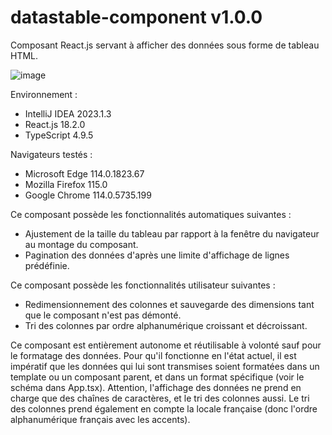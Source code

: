 # datastable-component v1.0.0

Composant React.js servant à afficher des données sous forme de tableau HTML.

![image](https://github.com/alebus84/datastable-component/assets/132705913/18a3095c-5eaf-4a54-8d3a-8b78c9c15275)

Environnement :
- IntelliJ IDEA 2023.1.3
- React.js 18.2.0
- TypeScript 4.9.5

Navigateurs testés :
- Microsoft Edge 114.0.1823.67
- Mozilla Firefox 115.0
- Google Chrome 114.0.5735.199

Ce composant possède les fonctionnalités automatiques suivantes :
- Ajustement de la taille du tableau par rapport à la fenêtre du navigateur au montage du composant.
- Pagination des données d'après une limite d'affichage de lignes prédéfinie.

Ce composant possède les fonctionnalités utilisateur suivantes :
- Redimensionnement des colonnes et sauvegarde des dimensions tant que le composant n'est pas démonté.
- Tri des colonnes par ordre alphanumérique croissant et décroissant.

Ce composant est entièrement autonome et réutilisable à volonté sauf pour le formatage des données. Pour qu'il fonctionne en l'état actuel, il est impératif que les données qui lui sont transmises soient formatées dans un template ou un composant parent, et dans un format spécifique (voir le schéma dans App.tsx). Attention, l'affichage des données ne prend en charge que des chaînes de caractères, et le tri des colonnes aussi. Le tri des colonnes prend également en compte la locale française (donc l'ordre alphanumérique français avec les accents).
